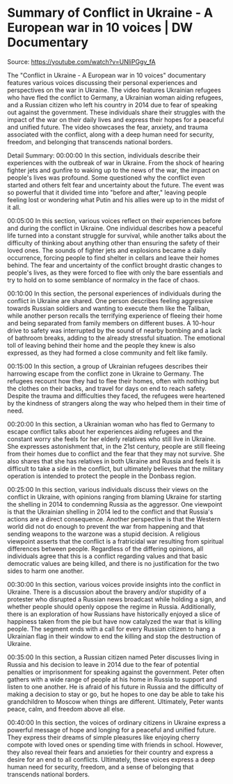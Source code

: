 # Summary of Conflict in Ukraine - A European war in 10 voices | DW Documentary

Source: https://youtube.com/watch?v=UNliPGgv_fA

The "Conflict in Ukraine - A European war in 10 voices" documentary features various voices discussing their personal experiences and perspectives on the war in Ukraine. The video features Ukrainian refugees who have fled the conflict to Germany, a Ukrainian woman aiding refugees, and a Russian citizen who left his country in 2014 due to fear of speaking out against the government. These individuals share their struggles with the impact of the war on their daily lives and express their hopes for a peaceful and unified future. The video showcases the fear, anxiety, and trauma associated with the conflict, along with a deep human need for security, freedom, and belonging that transcends national borders.

Detail Summary: 
00:00:00
In this section, individuals describe their experiences with the outbreak of war in Ukraine. From the shock of hearing fighter jets and gunfire to waking up to the news of the war, the impact on people's lives was profound. Some questioned why the conflict even started and others felt fear and uncertainty about the future. The event was so powerful that it divided time into "before and after," leaving people feeling lost or wondering what Putin and his allies were up to in the midst of it all.

00:05:00
In this section, various voices reflect on their experiences before and during the conflict in Ukraine. One individual describes how a peaceful life turned into a constant struggle for survival, while another talks about the difficulty of thinking about anything other than ensuring the safety of their loved ones. The sounds of fighter jets and explosions became a daily occurrence, forcing people to find shelter in cellars and leave their homes behind. The fear and uncertainty of the conflict brought drastic changes to people's lives, as they were forced to flee with only the bare essentials and try to hold on to some semblance of normalcy in the face of chaos.

00:10:00
In this section, the personal experiences of individuals during the conflict in Ukraine are shared. One person describes feeling aggressive towards Russian soldiers and wanting to execute them like the Taliban, while another person recalls the terrifying experience of fleeing their home and being separated from family members on different buses. A 10-hour drive to safety was interrupted by the sound of nearby bombing and a lack of bathroom breaks, adding to the already stressful situation. The emotional toll of leaving behind their home and the people they knew is also expressed, as they had formed a close community and felt like family.

00:15:00
In this section, a group of Ukrainian refugees describes their harrowing escape from the conflict zone in Ukraine to Germany. The refugees recount how they had to flee their homes, often with nothing but the clothes on their backs, and travel for days on end to reach safety. Despite the trauma and difficulties they faced, the refugees were heartened by the kindness of strangers along the way who helped them in their time of need.

00:20:00
In this section, a Ukrainian woman who has fled to Germany to escape conflict talks about her experiences aiding refugees and the constant worry she feels for her elderly relatives who still live in Ukraine. She expresses astonishment that, in the 21st century, people are still fleeing from their homes due to conflict and the fear that they may not survive. She also shares that she has relatives in both Ukraine and Russia and feels it is difficult to take a side in the conflict, but ultimately believes that the military operation is intended to protect the people in the Donbass region.

00:25:00
In this section, various individuals discuss their views on the conflict in Ukraine, with opinions ranging from blaming Ukraine for starting the shelling in 2014 to condemning Russia as the aggressor. One viewpoint is that the Ukrainian shelling in 2014 led to the conflict and that Russia's actions are a direct consequence. Another perspective is that the Western world did not do enough to prevent the war from happening and that sending weapons to the warzone was a stupid decision. A religious viewpoint asserts that the conflict is a fratricidal war resulting from spiritual differences between people. Regardless of the differing opinions, all individuals agree that this is a conflict regarding values and that basic democratic values are being killed, and there is no justification for the two sides to harm one another.

00:30:00
In this section, various voices provide insights into the conflict in Ukraine. There is a discussion about the bravery and/or stupidity of a protester who disrupted a Russian news broadcast while holding a sign, and whether people should openly oppose the regime in Russia. Additionally, there is an exploration of how Russians have historically enjoyed a slice of happiness taken from the pie but have now catalyzed the war that is killing people. The segment ends with a call for every Russian citizen to hang a Ukrainian flag in their window to end the killing and stop the destruction of Ukraine.

00:35:00
In this section, a Russian citizen named Peter discusses living in Russia and his decision to leave in 2014 due to the fear of potential penalties or imprisonment for speaking against the government. Peter often gathers with a wide range of people at his home in Russia to support and listen to one another. He is afraid of his future in Russia and the difficulty of making a decision to stay or go, but he hopes to one day be able to take his grandchildren to Moscow when things are different. Ultimately, Peter wants peace, calm, and freedom above all else.

00:40:00
In this section, the voices of ordinary citizens in Ukraine express a powerful message of hope and longing for a peaceful and unified future. They express their dreams of simple pleasures like enjoying cherry compote with loved ones or spending time with friends in school. However, they also reveal their fears and anxieties for their country and express a desire for an end to all conflicts. Ultimately, these voices express a deep human need for security, freedom, and a sense of belonging that transcends national borders.

